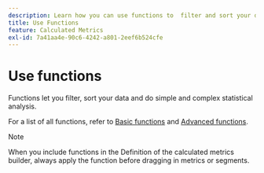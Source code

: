 ```yaml
---
description: Learn how you can use functions to  filter and sort your data and do statistical analysis.
title: Use Functions
feature: Calculated Metrics
exl-id: 7a41aa4e-90c6-4242-a801-2eef6b524cfe
---
```

# Use functions

Functions let you filter, sort your data and do simple and complex statistical analysis.

For a list of all functions, refer to [Basic functions](/help/components/calc-metrics/cm-functions.md) and [Advanced functions](/help/components/calc-metrics/cm-adv-functions.md).



>[!NOTE]
>
>When you include functions in the Definition of the calculated metrics builder, always apply the function before dragging in metrics or segments.
>



<!-- This video is way too outdated and too much AA oriented to comfortably show as part of CJA functionality 

Watch this [video](https://youtu.be/SSyWvomnewI) to understand the use of functions.

-->
